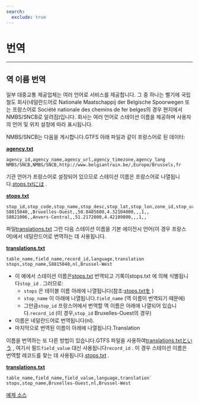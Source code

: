 ```yaml
---
search:
  exclude: true
---
```


# 번역

<hr/>

## 역 이름 번역

일부 대중교통 제공업체는 여러 언어로 서비스를 제공합니다. 그 중 하나는 벨기에 국립 철도 회사(네덜란드어로 Nationale Maatschappij der Belgische Spoorwegen 또는 프랑스어로 Société nationale des chemins de fer belges의 경우 현지에서 NMBS/SNCB로 알려짐)입니다. 회사는 여러 언어로 스테이션 이름을 제공하며 사용자의 언어 및 위치 설정에 따라 표시됩니다.

NMBS/SNCB는 다음을 게시합니다.GTFS 아래 파일과 같이 프랑스어로 된 데이터:

[**agency.txt**](../../reference/#agencytxt)

    agency_id,agency_name,agency_url,agency_timezone,agency_lang
    NMBS/SNCB,NMBS/SNCB,http://www.belgiantrain.be/,Europe/Brussels,fr

기관 언어가 프랑스어로 설정되어 있으므로 스테이션 이름은 프랑스어로 나열됩니다.[stops.txtには](../../reference/#stopstxt) .

[**stops.txt**](../../reference/#stopstxt)

    stop_id,stop_code,stop_name,stop_desc,stop_lat,stop_lon,zone_id,stop_url,location_type,parent_station,platform_code
    S8815040,,Bruxelles-Ouest,,50.8485600,4.32104000,,,1,,
    S8821006,,Anvers-Central,,51.2172000,4.42109800,,,1,,

파일[translations.txt](../../reference/#translationstxt) 그런 다음 스테이션 이름을 기본 에이전시 언어(이 경우 프랑스어)에서 네덜란드어로 번역하는 데 사용됩니다.

[**translations.txt**](../../reference/#translationstxt)

    table_name,field_name,record_id,language,translation
    stops,stop_name,S8815040,nl,Brussel-West

- 이 예에서 스테이션 이름은[stops.txt](../../reference/#stopstxt) 번역되고 기록이stops.txt 에 의해 식별됩니다`stop_id` . 그러므로:
  - `stops` 은 테이블 이름 아래에 나열됩니다(참조:[stops.txtを](../../reference/#stopstxt) )
  - `stop_name` 이 아래에 나열됩니다.`field_name` (역 이름이 번역되기 때문에)
  - 그만큼`stop_id` 프랑스어에서 번역할 역 이름은 아래에 나열되어 있습니다.`record_id` (이 경우,`stop_id` Bruxelles-Ouest의 경우)
- 이름은 네덜란드어로 번역됩니다(nl).
- 마지막으로 번역된 이름이 아래에 나열됩니다.Translation

이름을 번역하는 또 다른 방법이 있습니다.GTFS 파일을 사용하여[translations.txtという](../../reference/#translationstxt) , 여기서 필드`field_value` 대신 사용됩니다`record_id` . 이 경우 스테이션 이름은 번역할 레코드를 찾는 데 사용됩니다.[stops.txt](../../reference/#stopstxt) .

[**translations.txt**](../../reference/#translationstxt)

    table_name,field_name,field_value,language,translation`
    stops,stop_name,Bruxelles-Ouest,nl,Brussel-West

[예제 소스](http://gtfs.irail.be/mivb/mivb-gtfs.zip)
